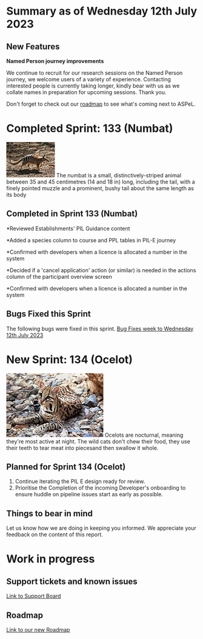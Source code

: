 # Summary as of Wednesday 12th July 2023

## New Features

**Named Person journey improvements**

We continue to recruit for our research sessions on the Named Person journey, we welcome users of a variety of experience. Contacting interested people is currently taking longer, kindly bear with us as we collate names in preparation for upcoming sessions. Thank you.

Don't forget to check out our [roadmap](https://roadmap.prodpad.com/937455be-8d08-11ed-aa53-2a7db0eb1d9c) to see what's coming next to ASPeL.

# Completed Sprint: 133 (Numbat)
![Martin Pot (Martybugs at en.wikipedia), CC BY 3.0 <https://creativecommons.org/licenses/by/3.0>, via Wikimedia Commons](graphs/Numbat.jpg)
The numbat is a small, distinctively-striped animal between 35 and 45 centimetres (14 and 18 in) long, including the tail, with a finely pointed muzzle and a prominent, bushy tail about the same length as its body
## Completed in Sprint 133 (Numbat)
*Reviewed Establishments' PIL Guidance content

*Added a species column to course and PPL tables in PIL-E journey

*Confirmed with developers when a licence is allocated a number in the system

*Decided if a 'cancel application' action (or similar) is needed in the actions column of the participant overview screen

*Confirmed with developers when a licence is allocated a number in the system


  
 
## Bugs Fixed this Sprint
The following bugs were fixed in this sprint.
[Bug Fixes week to Wednesday 12th July 2023](graphs/Bugs12072023.png)



# New Sprint: 134 (Ocelot)

![Tom Smylie, Public domain, via Wikimedia Commons](graphs/Ocelot.jpg)
Ocelots are nocturnal, meaning they're most active at night. The wild cats don't chew their food, they use their teeth to tear meat into piecesand then swallow it whole.

## Planned for Sprint 134 (Ocelot)
1) Continue iterating the PIL E design ready for review.
2) Prioritise the Completion of the incoming Developer's onboarding to ensure huddle on pipeline issues start as early as possible.

## Things to bear in mind
Let us know how we are doing in keeping you informed. We appreciate your feedback on the content of this report.

# Work in progress

## Support tickets and known issues
[Link to Support Board](https://collaboration.homeoffice.gov.uk/jira/secure/RapidBoard.jspa?rapidView=1717)


## Roadmap

[Link to our new Roadmap](https://roadmap.prodpad.com/937455be-8d08-11ed-aa53-2a7db0eb1d9c)
